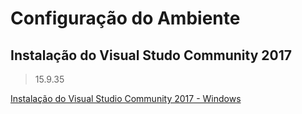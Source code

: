 # Configuração do Ambiente

## Instalação do Visual Studo Community 2017

> 15.9.35

[Instalação do Visual Studio Community 2017 - Windows](https://www.youtube.com/watch?v=lwmVwBE1AXI)